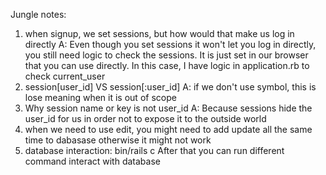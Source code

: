 Jungle notes:
1. when signup, we set sessions, but how would that make us log in directly
A: Even though you set sessions it won't let you log in directly, you still need logic to check the sessions. It is just set in our browser that you can use directly. In this case, I have logic in application.rb to check current_user
2. session[user_id] VS session[:user_id]
A: if we don't use symbol, this is lose meaning when it is out of scope
3. Why session name or key is not user_id
A: Because sessions hide the user_id for us in order not to expose it to the outside world
4. when we need to use edit, you might need to add update all the same time to dabasase otherwise it might not work
5. database interaction: bin/rails c After that you can run different command interact with database
